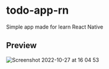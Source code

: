 # todo-app-rn
Simple app made for learn React Native

## Preview
![Screenshot 2022-10-27 at 16 04 53](https://user-images.githubusercontent.com/70215958/198297927-3f6a31ff-5a06-4cd4-90c6-11e2df6a35d3.jpg)
